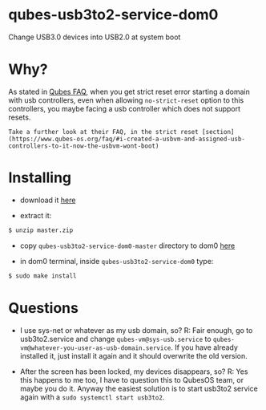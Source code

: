 # qubes-usb3to2-service-dom0
Change USB3.0 devices into USB2.0 at system boot

# Why?
As stated in [Qubes FAQ](https://www.qubes-os.org/faq/), when you get strict reset error starting a domain with usb controllers, even when allowing `no-strict-reset` option to this controllers, you maybe facing a usb controller which does not support resets.

```Take a further look at their FAQ, in the strict reset [section](https://www.qubes-os.org/faq/#i-created-a-usbvm-and-assigned-usb-controllers-to-it-now-the-usbvm-wont-boot)```

# Installing
- download it [here](https://github.com/yanmarques/qubes-usb3to2-service-dom0/archive/master.zip)

- extract it:
```bash
$ unzip master.zip
```

- copy `qubes-usb3to2-service-dom0-master` directory to dom0 [here](https://www.qubes-os.org/doc/copy-from-dom0/#copying-to-dom0)

- in dom0 terminal, inside `qubes-usb3to2-service-dom0` type:
```bash
$ sudo make install
```

# Questions
- I use sys-net or whatever as my usb domain, so?
  R: Fair enough, go to usb3to2.service and change `qubes-vm@sys-usb.service` to `qubes-vm@whatever-you-user-as-usb-domain.service`. If you have already installed it, just install it again and it should overwrite the old version.

- After the screen has been locked, my devices disappears, so?
  R: Yes this happens to me too, I have to question this to QubesOS team, or maybe you do it. Anyway the easiest solution is to start usb3to2 service again with a `sudo systemctl start usb3to2`. 
